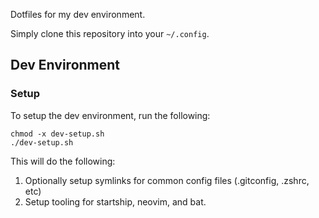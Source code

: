 Dotfiles for my dev environment.

Simply clone this repository into your `~/.config`.

## Dev Environment

### Setup

To setup the dev environment, run the following:

```shell
chmod -x dev-setup.sh
./dev-setup.sh
```

This will do the following:

1. Optionally setup symlinks for common config files (.gitconfig, .zshrc, etc)
2. Setup tooling for startship, neovim, and bat.
